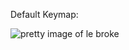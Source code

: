 Default Keymap:

![pretty image of le broke](https://github.com/turnisaa-sgtworms/le-broke/blob/main/images/lebroke%20default%20keymap.png?raw=true)
